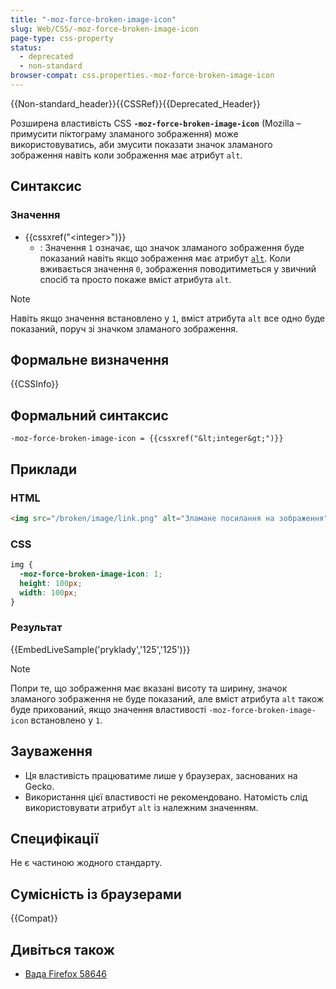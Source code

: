 ```yaml
---
title: "-moz-force-broken-image-icon"
slug: Web/CSS/-moz-force-broken-image-icon
page-type: css-property
status:
  - deprecated
  - non-standard
browser-compat: css.properties.-moz-force-broken-image-icon
---
```


{{Non-standard_header}}{{CSSRef}}{{Deprecated_Header}}

Розширена властивість CSS **`-moz-force-broken-image-icon`** (Mozilla – примусити піктограму зламаного зображення) може використовуватись, аби змусити показати значок зламаного зображення навіть коли зображення має атрибут `alt`.

## Синтаксис

### Значення

- {{cssxref("&lt;integer&gt;")}}
  - : Значення `1` означає, що значок зламаного зображення буде показаний навіть якщо зображення має атрибут [`alt`](/uk/docs/Web/HTML/Element/img#alt). Коли вживається значення `0`, зображення поводитиметься у звичний спосіб та просто покаже вміст атрибута `alt`.

> [!NOTE]
> Навіть якщо значення встановлено у `1`, вміст атрибута `alt` все одно буде показаний, поруч зі значком зламаного зображення.

## Формальне визначення

{{CSSInfo}}

## Формальний синтаксис

```plain
-moz-force-broken-image-icon = {{cssxref("&lt;integer&gt;")}}
```

## Приклади

### HTML

```html
<img src="/broken/image/link.png" alt="Зламане посилання на зображення" />
```

### CSS

```css
img {
  -moz-force-broken-image-icon: 1;
  height: 100px;
  width: 100px;
}
```

### Результат

{{EmbedLiveSample('pryklady','125','125')}}

> [!NOTE]
> Попри те, що зображення має вказані висоту та ширину, значок зламаного зображення не буде показаний, але вміст атрибута `alt` також буде прихований, якщо значення властивості `-moz-force-broken-image-icon` встановлено у `1`.

## Зауваження

- Ця властивість працюватиме лише у браузерах, заснованих на Gecko.
- Використання цієї властивості не рекомендовано. Натомість слід використовувати атрибут `alt` із належним значенням.

## Специфікації

Не є частиною жодного стандарту.

## Сумісність із браузерами

{{Compat}}

## Дивіться також

- [Вада Firefox 58646](https://bugzil.la/58646)
